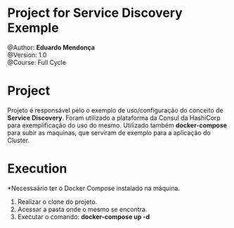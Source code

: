 # Project for Service Discovery Exemple
@Author: <b>Eduardo Mendonça</b><br>
@Version: 1.0 <br>
@Course: Full Cycle

# Project
Projeto é responsável pelo o exemplo de uso/configuração do conceito de <b>Service Discovery</b>.
Foram utilizado a plataforma da Consul da HashiCorp para exemplificação do uso do mesmo.
Utilizado também **docker-compose** para subir as maquinas, que serviram de exemplo para a aplicação do Cluster.

# Execution
*Necessaário ter o Docker Compose instalado na máquina.

1. Realizar o clone do projeto.
2. Acessar a pasta onde o mesmo se encontra.
3. Executar o comando: **docker-compose up -d**
